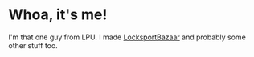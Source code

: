# Whoa, it's me!

I'm that one guy from LPU. I made [LocksportBazaar](https://github.com/N3rdL0rd/LocksportBazaar) and probably some other stuff too.
